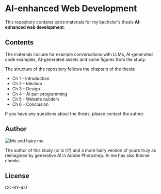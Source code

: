 # AI-enhanced Web Development

This repository contains extra materials for my bachelor's thesis **AI-enhanced web development**.

## Contents

The materials include for example conversations with LLMs, AI-generated code examples, AI-generated assets and some figures from the study.

The structure of the repository follows the chapters of the thesis:

- Ch 1 - Introduction
- Ch 2 - Ideation
- Ch 3 - Design
- Ch 4 - AI pair programming
- Ch 5 - Website builders
- Ch 6 - Conclusion

If you have any questions about the thesis, please contact the author.

## Author

![Me and hairy me](./imgs/me_and_hairy_mepng.png)

The author of this study (or is it?) and a more hairy version of yours truly as reimagined by generative AI in Adobe Photoshop. AI me has also thinner cheeks.

## License

CC-BY-4.0
